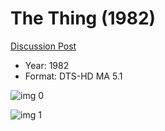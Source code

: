 # The Thing (1982)

[Discussion Post](https://www.avsforum.com/threads/bass-eq-for-filtered-movies.2995212/post-57713234)

* Year: 1982
* Format: DTS-HD MA 5.1

![img 0](https://i.imgur.com/KBCZDY3.jpg)

![img 1](https://i.imgur.com/tr8Ju6L.png)


